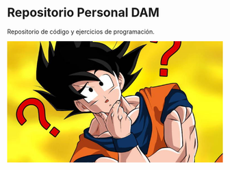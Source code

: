 # Repositorio Personal DAM

Repositorio de código y ejercicios de programación.

![GokuPiensa](Goku_Pensando.JPG.jpg)
